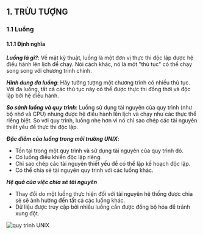 ## 1. TRỪU TƯỢNG
### 1.1 Luồng
#### 1.1.1 Định nghĩa

***Luồng là gì?***: Về mặt kỹ thuật, luồng là một đơn vị thực thi độc lập được hệ điều hành lên lịch để chạy. Nói cách khác, nó là một "thủ tục" có thể chạy song song với chương trình chính.

***Hình dung đa luồng***: Hãy tưởng tượng một chương trình có nhiều thủ tục. Với đa luồng, tất cả các thủ tục này có thể được thực thi đồng thời và độc lập bởi hệ điều hành.

***So sánh luồng và quy trình***: Luồng sử dụng tài nguyên của quy trình (như bộ nhớ và CPU) nhưng được hệ điều hành lên lịch và chạy như các thực thể riêng biệt. So với quy trình, luồng nhẹ hơn vì nó chỉ sao chép các tài nguyên thiết yếu để thực thi độc lập.

***Đặc điểm của luồng trong môi trường UNIX***:
* Tồn tại trong một quy trình và sử dụng tài nguyên của quy trình đó.
* Có luồng điều khiển độc lập riêng.
* Chỉ sao chép các tài nguyên thiết yếu để có thể lập kế hoạch độc lập.
* Có thể chia sẻ tài nguyên quy trình với các luồng khác.

***Hệ quả của việc chia sẻ tài nguyên***
* Thay đổi do một luồng thực hiện đối với tài nguyên hệ thống được chia sẻ sẽ ảnh hưởng đến tất cả các luồng khác.
* Dữ liệu được truy cập bởi nhiều luồng cần được đồng bộ hóa để tránh xung đột.

![quy trình UNIX]([http://~](https://hpc-tutorials.llnl.gov/posix/images/process.gif)https://hpc-tutorials.llnl.gov/posix/images/process.gif)
